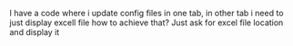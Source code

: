 I have a code where i update config files in one tab, in other  tab i need to just display excell file how to achieve that? Just ask for excel file location and display it
